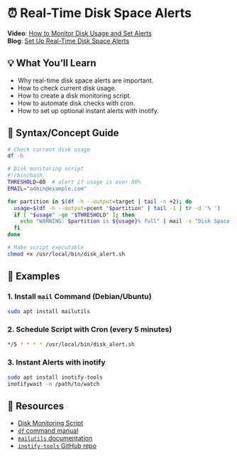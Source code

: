 # ⏰ Real-Time Disk Space Alerts

**Video**: [How to Monitor Disk Usage and Set Alerts](https://youtube.com/shorts/OzWImZd8eyI)  
**Blog**: [Set Up Real-Time Disk Space Alerts](https://medium.com/p/34ba9ba19813)

## 💡 What You’ll Learn

* Why real-time disk space alerts are important.
* How to check current disk usage.
* How to create a disk monitoring script.
* How to automate disk checks with cron.
* How to set up optional instant alerts with inotify.

## 🧠 Syntax/Concept Guide

```bash
# Check current disk usage
df -h

# Disk monitoring script
#!/bin/bash
THRESHOLD=80  # alert if usage is over 80%
EMAIL="admin@example.com"

for partition in $(df -h --output=target | tail -n +2); do
  usage=$(df -h --output=pcent "$partition" | tail -1 | tr -d '% ')
  if [ "$usage" -ge "$THRESHOLD" ]; then
    echo "WARNING: $partition is ${usage}% full" | mail -s "Disk Space Alert" $EMAIL
  fi
done

# Make script executable
chmod +x /usr/local/bin/disk_alert.sh
```

## 🔄 Examples

### 1. Install `mail` Command (Debian/Ubuntu)

```bash
sudo apt install mailutils
```

### 2. Schedule Script with Cron (every 5 minutes)

```bash
*/5 * * * * /usr/local/bin/disk_alert.sh
```

### 3. Instant Alerts with inotify

```bash
sudo apt install inotify-tools
inotifywait -m /path/to/watch
```

## 📁 Resources

* [Disk Monitoring Script](disk_alert.sh)
* [`df` command manual](https://man7.org/linux/man-pages/man1/df.1.html)
* [`mailutils` documentation](https://mailutils.org/)
* [`inotify-tools` GitHub repo](https://github.com/inotify-tools/inotify-tools)
